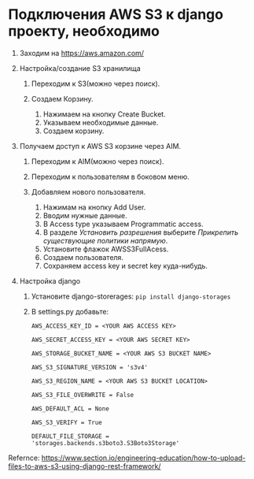 # Подключения AWS S3 к django проекту, необходимо

1. Заходим на <https://aws.amazon.com/>
2. Настройка/создание S3 хранилища

   1. Переходим к S3(можно через поиск).
   2. Создаем Корзину.

      1. Нажимаем на кнопку Create Bucket.
      2. Указываем необходимые данные.
      3. Создаем корзину.

3. Получаем доступ к AWS S3 корзине через AIM.

   1. Переходим к AIM(можно через поиск).
   2. Переходим к пользователям в боковом меню.
   3. Добавляем нового пользователя.

      1. Нажимам на кнопку Add User.
      2. Вводим нужные данные.
      3. В Access type указываем Programmatic access.
      4. В разделе *Установить разрешения* выберите *Прикрепить существующие политики напрямую*.
      5. Установите флажок AWSS3FullAcess.
      6. Создаем пользователя.
      7. Сохраняем access key и secret key куда-нибудь.

4. Настройка django

   1. Установите django-storerages: `pip install django-storages`

   2. В settings.py добавьте:

      `AWS_ACCESS_KEY_ID = <YOUR AWS ACCESS KEY>`

      `AWS_SECRET_ACCESS_KEY = <YOUR AWS SECRET KEY>`

      `AWS_STORAGE_BUCKET_NAME = <YOUR AWS S3 BUCKET NAME>`

      `AWS_S3_SIGNATURE_VERSION = 's3v4'`

      `AWS_S3_REGION_NAME = <YOUR AWS S3 BUCKET LOCATION>`

      `AWS_S3_FILE_OVERWRITE = False`

      `AWS_DEFAULT_ACL = None`

      `AWS_S3_VERIFY = True`
  
      `DEFAULT_FILE_STORAGE = 'storages.backends.s3boto3.S3Boto3Storage'`

Refernce: <https://www.section.io/engineering-education/how-to-upload-files-to-aws-s3-using-django-rest-framework/>